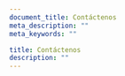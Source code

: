 ```yaml
---
document_title: Contáctenos
meta_description: ""
meta_keywords: ""

title: Contáctenos
description: ""
---
```

